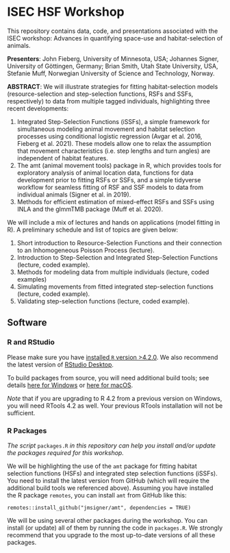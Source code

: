 # ISEC HSF Workshop
This repository contains data, code, and presentations associated with the ISEC workshop: Advances in quantifying space-use and habitat-selection of animals.

**Presenters**: John Fieberg, University of Minnesota, USA; Johannes Signer, University of Göttingen, Germany; Brian Smith, Utah State University, USA, Stefanie Muff, Norwegian University of Science and Technology, Norway.
 
**ABSTRACT**:
We will illustrate strategies for fitting habitat-selection models (resource-selection and step-selection functions, RSFs and SSFs, respectively) to data from multiple tagged individuals, highlighting three recent developments:
1. Integrated Step-Selection Functions (iSSFs), a simple framework for simultaneous modeling animal movement and habitat selection processes using conditional logistic regression (Avgar et al. 2016, Fieberg et al. 2021). These models allow one to relax the assumption that movement characteristics (i.e. step lengths and turn angles) are independent of habitat features.
2. The amt (animal movement tools) package in R, which provides tools for exploratory analysis of animal location data, functions for data development prior to fitting RSFs or SSFs, and a simple tidyverse workflow for seamless fitting of RSF and SSF models to data from individual animals (Signer et al. in 2019).
3. Methods for efficient estimation of mixed-effect RSFs and SSFs using INLA and the glmmTMB package (Muff et al. 2020).
 
We will include a mix of lectures and hands on applications (model fitting in R). A preliminary schedule and list of topics are given below:
1. Short introduction to Resource-Selection Functions and their connection to an Inhomogeneous Poisson Process (lecture).
2. Introduction to Step-Selection and Integrated Step-Selection Functions (lecture, coded example).
3. Methods for modeling data from multiple individuals (lecture, coded examples)
4. Simulating movements from fitted integrated step-selection functions (lecture, coded example).
5. Validating step-selection functions (lecture, coded example).

## Software

### R and RStudio

Please make sure you have [installed `R` version >4.2.0](https://cran.r-project.org/). We also recommend the latest version of [RStudio Desktop](https://www.rstudio.com/products/rstudio/download/). 

To build packages from source, you will need additional build tools; see details [here for Windows](https://cran.r-project.org/bin/windows/Rtools/) or [here for macOS](https://mac.r-project.org/tools/). 

*Note* that if you are upgrading to R 4.2 from a previous version on Windows, you will need RTools 4.2 as well. Your previous RTools installation will not be sufficient.

### R Packages
*The script* `packages.R` *in this repository can help you install and/or update the packages required for this workshop.*

We will be highlighting the use of the `amt` package for fitting habitat selection functions (HSFs) and integrated step selection functions (iSSFs). You need to install the latest version from GitHub (which will require the additional build tools we referenced above). Assuming you have installed the R package `remotes`, you can install `amt` from GitHub like this:

```
remotes::install_github("jmsigner/amt", dependencies = TRUE)
```

We will be using several other packages during the workshop. You can install (or update) all of them by running the code in `packages.R`. We strongly recommend that you upgrade to the most up-to-date versions of all these packages.
